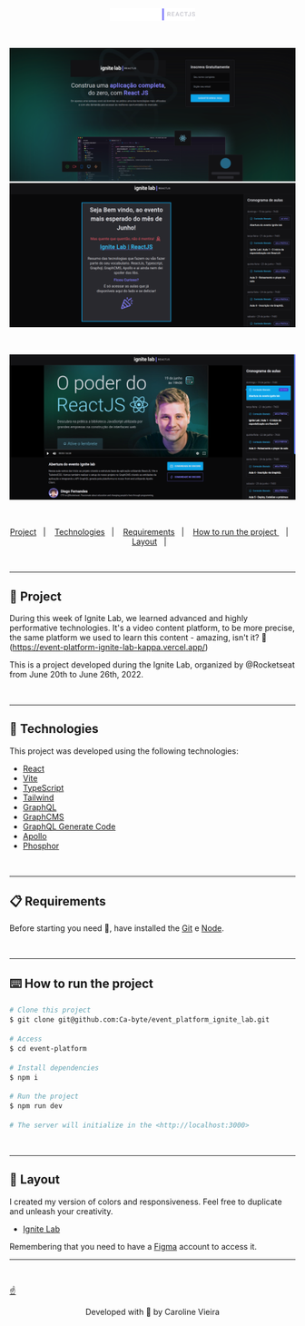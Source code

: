 <p align="center">
    <img alt="" src="./public/images/ignite-logo.png" width="150px">
</p>

<br>

<p align="center">
    <img alt="" src="./public/images/subscribe.png" width="700px">
    <img alt="" src="./public/images/event.png" width="700px">
</p>

<br>

<p align="center">
    <img alt="" src="./public/images/video.png" width="700px">
</p>

<br>

<p align="center">
  <a href="#memo-project">Project</a>&nbsp;&nbsp;&nbsp;|&nbsp;&nbsp;&nbsp;
  <a href="#rocket-technologies">Technologies</a>&nbsp;&nbsp;&nbsp;|&nbsp;&nbsp;&nbsp;
  <a href="#clipboard-requirements">Requirements</a>&nbsp;&nbsp;&nbsp;|&nbsp;&nbsp;&nbsp;
  <a href="#keyboard-how-to-run-the-project">How to run the project </a>&nbsp;&nbsp;&nbsp;|&nbsp;&nbsp;&nbsp;
  <a href="#art-layout">Layout</a>&nbsp;&nbsp;&nbsp;|&nbsp;&nbsp;&nbsp;
</p>

<br>

---

## :memo: Project 

During this week of Ignite Lab, we learned advanced and highly performative technologies. It's a video content platform, to be more precise, the same platform we used to learn this content - amazing, isn't it? :star_struck:
(https://event-platform-ignite-lab-kappa.vercel.app/)

This is a project developed during the Ignite Lab, organized by @Rocketseat from June 20th to June 26th, 2022.

<br>

---
## :rocket: Technologies ##

This project was developed using the following technologies:

- [React](https://pt-br.reactjs.org/)
- [Vite](https://vitejs.dev/)
- [TypeScript](https://www.typescriptlang.org/)
- [Tailwind](https://tailwindcss.com/)
- [GraphQL](https://graphql.org/)
- [GraphCMS](https://graphcms.com/)
- [GraphQL Generate Code](https://www.graphql-code-generator.com/)
- [Apollo](https://www.apollographql.com/)
- [Phosphor](https://phosphoricons.com/)
<br>

---

## :clipboard: Requirements

Before starting you need :checkered_flag:, have installed the [Git](https://git-scm.com) e [Node](https://nodejs.org/en/).

<br>

---
## :keyboard: How to run the project ##

```bash
# Clone this project
$ git clone git@github.com:Ca-byte/event_platform_ignite_lab.git

# Access
$ cd event-platform

# Install dependencies
$ npm i

# Run the project
$ npm run dev

# The server will initialize in the <http://localhost:3000>
```
<br>


---

## :art: Layout ##

I created my version of colors and responsiveness. Feel free to duplicate and unleash your creativity.

- [Ignite Lab](https://www.figma.com/file/YvOPZLgvtf2yGR1eYu57T6/Plataforma-de-evento---Ignite-Lab-by-Carol?node-id=35%3A183)

Remembering that you need to have a [Figma](http://figma.com/) account to access it.

---


<br>

<a href="#top">☝</a>

<p align="center">Developed with 💜 by Caroline Vieira</p>
